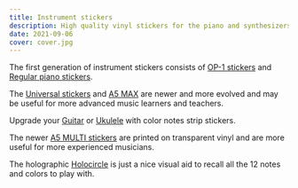 ```yaml
---
title: Instrument stickers
description: High quality vinyl stickers for the piano and synthesizers - instruments with keys to press. There are versatile kits to cover almost any possible instrument set.
date: 2021-09-06
cover: cover.jpg
---
```


The first generation of instrument stickers consists of [OP-1 stickers](./op-1/index.md) and [Regular piano stickers](./piano/index.md).

The [Universal stickers](./universal/index.md) and [A5 MAX](./a5max/index.md) are newer and more evolved and may be useful for more advanced music learners and teachers.

Upgrade your [Guitar](./guitar/index.md) or [Ukulele](./ukulele/index.md) with color notes strip stickers.

The newer [A5 MULTI stickers](./a5multi/index.md) are printed on transparent vinyl and are more useful for more experienced musicians.

The holographic [Holocircle](./holocircle/index.md) is just a nice visual aid to recall all the 12 notes and colors to play with.
